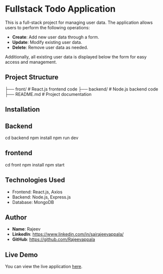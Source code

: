 # Fullstack Todo Application


This is a full-stack project for managing user data. The application allows users to perform the following operations:  

- **Create**: Add new user data through a form.  
- **Update**: Modify existing user data.  
- **Delete**: Remove user data as needed.  

Additionally, all existing user data is displayed below the form for easy access and management.

## Project Structure

├── front/  # React.js frontend code
├── backend/   # Node.js backend code
├── README.md  # Project documentation


## Installation

## Backend 
cd backend
npm install
npm run dev

## frontend 
cd front 
npm install
npm start


## Technologies Used
- Frontend: React.js, Axios
- Backend: Node.js, Express.js
- Database: MongoDB

## Author
- **Name**: Rajeev
- **LinkedIn**: https://www.linkedin.com/in/sairajeevappala/
- **GitHub**: https://github.com/Rajeevappala


## Live Demo
You can view the live application [here](https://ajackus-frontend-9wsm.vercel.app/).